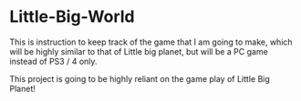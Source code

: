 # Little-Big-World
This is instruction to keep track of the game that I am going to make, which will be highly similar to that of Little big planet, but will be a PC game instead of PS3 / 4 only.

This project is going to be highly reliant on the game play of Little Big Planet!
